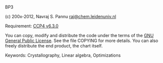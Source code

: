 BP3 

(c) 200x-2012, Navraj S. Pannu <raj@chem.leidenuniv.nl>

Requirement:
 [CCP4 v6.3.0](http://www.ccp4.ac.uk)

You can copy, modify and distribute the code under the terms of the
[GNU General Public License](http://www.gnu.org/copyleft/gpl.html). See
the file COPYING for more details. You can also freely distribute
the end product, the chart itself. 

Keywords: Crystallography, Linear algebra, Optimizations


